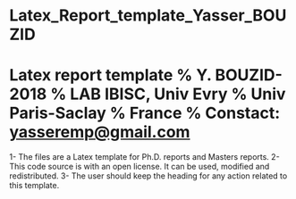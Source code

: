 # Latex_Report_template_Yasser_BOUZID
Latex report template 
% Y. BOUZID-2018
% LAB IBISC, Univ Evry
% Univ Paris-Saclay
% France
% Constact: yasseremp@gmail.com
====================================
 1- The files are a Latex template for Ph.D. reports and Masters reports.
2- This code source is with an open license. It can be used, modified and redistributed.
3- The user should keep the heading for any action related to this template.
